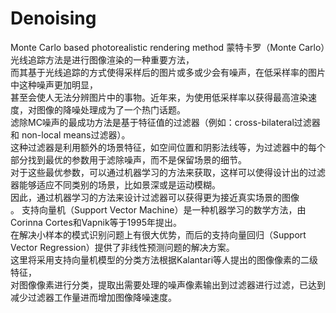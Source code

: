 # Denoising
Monte Carlo based photorealistic rendering method
    蒙特卡罗（Monte Carlo）光线追踪方法是进行图像渲染的一种重要方法，<br>
 而其基于光线追踪的方式使得采样后的图片或多或少会有噪声，在低采样率的图片中这种噪声更加明显，<br>
 甚至会使人无法分辨图片中的事物。近年来，为使用低采样率以获得最高渲染速度，对图像的降噪处理成为了一个热门话题。<br>
 滤除MC噪声的最成功方法是基于特征值的过滤器（例如：cross-bilateral过滤器和 non-local means过滤器）。<br>
 这种过滤器是利用额外的场景特征，如空间位置和阴影法线等，为过滤器中的每个部分找到最优的参数用于滤除噪声，而不是保留场景的细节。<br>
 对于这些最优参数，可以通过机器学习的方法来获取，这样可以使得设计出的过滤器能够适应不同类别的场景，比如景深或是运动模糊。<br>
 因此，通过机器学习的方法来设计过滤器可以获得更为接近真实场景的图像<br>。
   支持向量机（Support Vector Machine）是一种机器学习的数学方法，由Corinna Cortes和Vapnik等于1995年提出。<br>
 在解决小样本的模式识别问题上有很大优势，而后的支持向量回归（Support Vector Regression）提供了非线性预测问题的解决方案。<br>
 这里将采用支持向量机模型的分类方法根据Kalantari等人提出的图像像素的二级特征，<br>
 对图像像素进行分类，提取出需要处理的噪声像素输出到过滤器进行过滤，已达到减少过滤器工作量进而增加图像降噪速度。<br>
